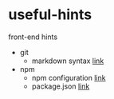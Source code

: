 # useful-hints

front-end hints

- git
  - markdown syntax [link](git/readme_example.md)
- npm
  - npm configuration [link](npm/configuration.md)
  - package.json [link](npm/package.json.md)

